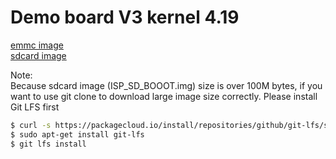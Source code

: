 # Demo board V3 kernel 4.19 
[emmc image](https://github.com/sunplus-plus1/kernel419_demov3_img/blob/master/emmc/ISPBOOOT.BIN)  
[sdcard image](https://github.com/sunplus-plus1/kernel419_demov3_img/blob/master/sdcard/boot2linux_SDcard/ISP_SD_BOOOT.img) 

Note:  
Because sdcard image (ISP_SD_BOOOT.img) size is over 100M bytes, if you want to use git clone to download large image size correctly. Please install Git LFS first
```bash
$ curl -s https://packagecloud.io/install/repositories/github/git-lfs/script.deb.sh | sudo bash
$ sudo apt-get install git-lfs
$ git lfs install
```
